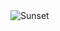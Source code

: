 <picture>
 <img alt="Sunset" src="https://as2.ftcdn.net/v2/jpg/07/22/09/59/1000_F_722095979_GClDH4lsP8i5Tjn0NxnlA0lC8RSH8rLP.jpg">
</picture>
